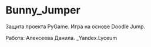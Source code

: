 # Bunny_Jumper
Защита проекта PyGame. Игра на основе Doodle Jump.

Работа: Алексеева Данила.
_Yandex.Lyceum
